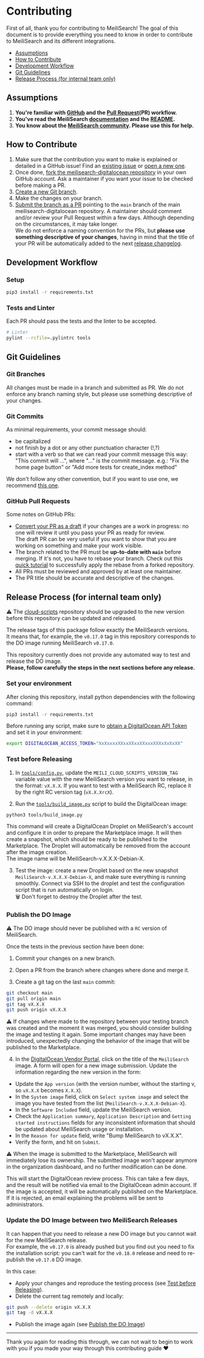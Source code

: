 # Contributing <!-- omit in TOC -->

First of all, thank you for contributing to MeiliSearch! The goal of this document is to provide everything you need to know in order to contribute to MeiliSearch and its different integrations.

- [Assumptions](#assumptions)
- [How to Contribute](#how-to-contribute)
- [Development Workflow](#development-workflow)
- [Git Guidelines](#git-guidelines)
- [Release Process (for internal team only)](#release-process-for-internal-team-only)

## Assumptions

1. **You're familiar with [GitHub](https://github.com) and the [Pull Request](https://help.github.com/en/github/collaborating-with-issues-and-pull-requests/about-pull-requests)(PR) workflow.**
2. **You've read the MeiliSearch [documentation](https://docs.meilisearch.com) and the [README](/README.md).**
3. **You know about the [MeiliSearch community](https://docs.meilisearch.com/resources/contact.html). Please use this for help.**

## How to Contribute

1. Make sure that the contribution you want to make is explained or detailed in a GitHub issue! Find an [existing issue](https://github.com/meilisearch/meilisearch-digitalocean/issues/) or [open a new one](https://github.com/meilisearch/meilisearch-digitalocean/issues/new).
2. Once done, [fork the meilisearch-digitalocean repository](https://help.github.com/en/github/getting-started-with-github/fork-a-repo) in your own GitHub account. Ask a maintainer if you want your issue to be checked before making a PR.
3. [Create a new Git branch](https://help.github.com/en/github/collaborating-with-issues-and-pull-requests/creating-and-deleting-branches-within-your-repository).
4. Make the changes on your branch.
5. [Submit the branch as a PR](https://help.github.com/en/github/collaborating-with-issues-and-pull-requests/creating-a-pull-request-from-a-fork) pointing to the `main` branch of the main meilisearch-digitalocean repository. A maintainer should comment and/or review your Pull Request within a few days. Although depending on the circumstances, it may take longer.<br>
 We do not enforce a naming convention for the PRs, but **please use something descriptive of your changes**, having in mind that the title of your PR will be automatically added to the next [release changelog](https://github.com/meilisearch/meilisearch-digitalocean/releases/).

## Development Workflow

### Setup <!-- omit in toc -->

```bash
pip3 install -r requirements.txt
```

### Tests and Linter <!-- omit in toc -->

Each PR should pass the tests and the linter to be accepted.

```bash
# Linter
pylint --rcfile=.pylintrc tools
```

## Git Guidelines

### Git Branches <!-- omit in TOC -->

All changes must be made in a branch and submitted as PR.
We do not enforce any branch naming style, but please use something descriptive of your changes.

### Git Commits <!-- omit in TOC -->

As minimal requirements, your commit message should:
- be capitalized
- not finish by a dot or any other punctuation character (!,?)
- start with a verb so that we can read your commit message this way: "This commit will ...", where "..." is the commit message.
  e.g.: "Fix the home page button" or "Add more tests for create_index method"

We don't follow any other convention, but if you want to use one, we recommend [this one](https://chris.beams.io/posts/git-commit/).

### GitHub Pull Requests <!-- omit in TOC -->

Some notes on GitHub PRs:

- [Convert your PR as a draft](https://help.github.com/en/github/collaborating-with-issues-and-pull-requests/changing-the-stage-of-a-pull-request) if your changes are a work in progress: no one will review it until you pass your PR as ready for review.<br>
  The draft PR can be very useful if you want to show that you are working on something and make your work visible.
- The branch related to the PR must be **up-to-date with `main`** before merging. If it's not, you have to rebase your branch. Check out this [quick tutorial](https://gist.github.com/curquiza/5f7ce615f85331f083cd467fc4e19398) to successfully apply the rebase from a forked repository.
- All PRs must be reviewed and approved by at least one maintainer.
- The PR title should be accurate and descriptive of the changes.

## Release Process (for internal team only)

⚠️ The [cloud-scripts](https://github.com/meilisearch/cloud-scripts) repository should be upgraded to the new version before this repository can be updated and released.

The release tags of this package follow exactly the MeiliSearch versions.<br>
It means that, for example, the `v0.17.0` tag in this repository corresponds to the DO image running MeiliSearch `v0.17.0`.

This repository currently does not provide any automated way to test and release the DO image.<br>
**Please, follow carefully the steps in the next sections before any release.**

### Set your environment <!-- omit in TOC -->

After cloning this repository, install python dependencies with the following command:

```bash
pip3 install -r requirements.txt
```

Before running any script, make sure to [obtain a DigitalOcean API Token](https://www.digitalocean.com/docs/apis-clis/api/create-personal-access-token/) and set it in your environment:

```bash
export DIGITALOCEAN_ACCESS_TOKEN="XxXxxxxXXxxXXxxXXxxxXXXxXxXxXX"
```

### Test before Releasing <!-- omit in TOC -->

1. In [`tools/config.py`](tools/config.py), update the `MEILI_CLOUD_SCRIPTS_VERSION_TAG` variable value with the new MeiliSearch version you want to release, in the format: `vX.X.X`. If you want to test with a MeiliSearch RC, replace it by the right RC version tag (`vX.X.XrcX`).

2. Run the [`tools/build_image.py`](tools/build_image.py) script to build the DigitalOcean image:

```bash
python3 tools/build_image.py
```

This command will create a DigitalOcean Droplet on MeiliSearch's account and configure it in order to prepare the Marketplace image. It will then create a snapshot, which should be ready to be published to the Marketplace. The Droplet will automatically be removed from the account after the image creation.<br>
The image name will be MeiliSearch-v.X.X.X-Debian-X.

3. Test the image: create a new Droplet based on the new snapshot `MeiliSearch-v.X.X.X-Debian-X`, and make sure everything is running smoothly. Connect via SSH to the droplet and test the configuration script that is run automatically on login.<br>
🗑 Don't forget to destroy the Droplet after the test.

### Publish the DO Image <!-- omit in TOC -->

⚠️ The DO image should never be published with a `RC` version of MeiliSearch.

Once the tests in the previous section have been done:

1. Commit your changes on a new branch.

2. Open a PR from the branch where changes where done and merge it.

3. Create a git tag on the last `main` commit:

```bash
git checkout main
git pull origin main
git tag vX.X.X
git push origin vX.X.X
```

⚠️ If changes where made to the repository between your testing branch was created and the moment it was merged, you should consider building the image and testing it again. Some important changes may have been introduced, unexpectedly changing the behavior of the image that will be published to the Marketplace.

4. In the [DigitalOcean Vendor Portal](https://marketplace.digitalocean.com/vendorportal), click on the title of the `MeiliSearch` image. A form will open for a new image submission. Update the information regarding the new version in the form:

- Update the `App version` (with the version number, without the starting v, so `vX.X.X` becomes `X.X.X`).
- In the `System image` field, click on `Select system image` and select the image you have tested from the list (`MeiliSearch-v.X.X.X-Debian-X`).
- In the `Software Included` field, update the MeiliSearch version.
- Check the `Application summary`, `Application Description` and `Getting started instructions` fields for any inconsistent information that should be updated about MeiliSearch usage or installation.
- In the `Reason for update` field, write "Bump MeiliSearch to vX.X.X".
- Verify the form, and hit on `Submit`.

⚠️ When the image is submitted to the Marketplace, MeiliSearch will immediately lose its ownership. The submitted image won't appear anymore in the organization dashboard, and no further modification can be done.

This will start the DigitalOcean review process. This can take a few days, and the result will be notified via email to the DigitalOcean admin account. If the image is accepted, it will be automatically published on the Marketplace. If it is rejected, an email explaining the problems will be sent to administrators.

### Update the DO Image between two MeiliSearch Releases <!-- omit in TOC -->

It can happen that you need to release a new DO image but you cannot wait for the new MeiliSearch release.<br>
For example, the `v0.17.0` is already pushed but you find out you need to fix the installation script: you can't wait for the `v0.18.0` release and need to re-publish the `v0.17.0` DO image.

In this case:

- Apply your changes and reproduce the testing process (see [Test before Releasing](#test-before-releasing)).
- Delete the current tag remotely and locally:

```bash
git push --delete origin vX.X.X
git tag -d vX.X.X
```

- Publish the image again (see [Publish the DO Image](#publish-the-do-image))

<hr>

Thank you again for reading this through, we can not wait to begin to work with you if you made your way through this contributing guide ❤️
